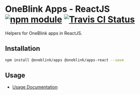 # OneBlink Apps - ReactJS [![npm module](https://img.shields.io/npm/v/@oneblink/apps-react.svg)](https://www.npmjs.com/package/@oneblink/apps-react) [![Travis CI Status](https://travis-ci.com/oneblink/apps-react.svg?branch=master)](https://travis-ci.com/oneblink/apps-react)

Helpers for OneBlink apps in ReactJS.

## Installation

```sh
npm install @oneblink/apps @oneblink/apps-react --save
```

## Usage

- [Usage Documentation](./docs/README.md)

